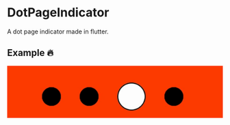 # DotPageIndicator
A dot page indicator made in flutter.

## Example 🔥
<p align="center">
  <img src = "https://github.com/georgiani/DotPageIndicator/blob/master/screens/example.gif">
</p>
